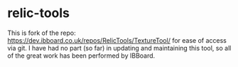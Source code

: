 # relic-tools

This is fork of the repo: https://dev.ibboard.co.uk/repos/RelicTools/TextureTool/ for ease of access via git. I have had no part (so far) in updating and maintaining this tool, so all of the great work has been performed by IBBoard.
